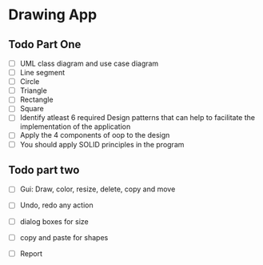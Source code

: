 # Drawing App
 
## Todo Part One

-[ ] UML class diagram and use case diagram
-[ ] Line segment
-[ ] Circle
-[ ] Triangle
-[ ] Rectangle
-[ ] Square
-[ ] Identify atleast 6 required Design patterns that can help to facilitate the implementation of the application
-[ ] Apply the 4 components of oop to the design
-[ ] You should apply SOLID principles in the program

## Todo part two

-[ ] Gui: Draw, color, resize, delete, copy and move
-[ ] Undo, redo any action 
-[ ] dialog boxes for size 
-[ ] copy and paste for shapes
-[ ] Report






